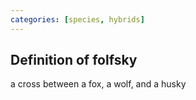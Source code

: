 ```yaml
---
categories: [species, hybrids]
---
```


## Definition of folfsky

a cross between a fox, a wolf, and a husky
